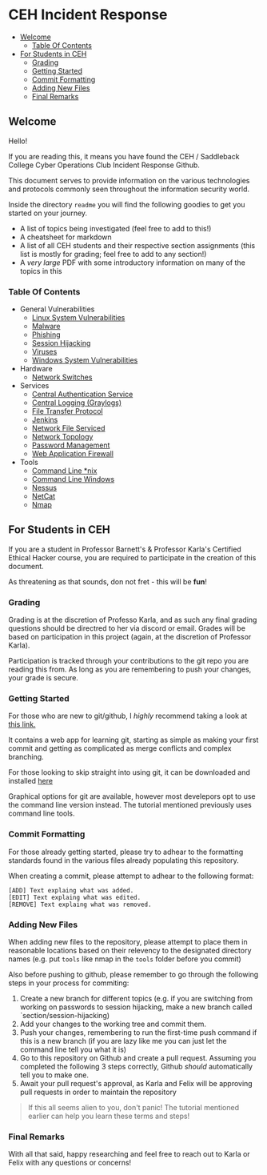 # CEH Incident Response

- [Welcome](#Welcome)
	- [Table Of Contents](#Table-Of-Contents)
- [For Students in CEH](#For-Students-in-CEH)
	- [Grading](#Grading)
	- [Getting Started](#Getting-Started)
	- [Commit Formatting](#Commit-Formatting)
	- [Adding New Files](#Adding-New-Files)
	- [Final Remarks](#Final-Remarks)

## Welcome

Hello!  

If you are reading this, it means you have found the CEH / Saddleback College Cyber Operations Club Incident Response Github.

This document serves to provide information on the various technologies and protocols commonly seen throughout the information security world. 

Inside the directory `readme` you will find the following goodies to get you started on your journey.

- A list of topics being investigated (feel free to add to this!)
- A cheatsheet for markdown
- A list of all CEH students and their respective section assignments (this list is mostly for grading; feel free to add to any section!)
- A *very large* PDF with some introductory information on many of the topics in this 

### Table Of Contents

- General Vulnerabilities
	- [Linux System Vulnerabilities](./general_vulnerabilities/linux_system_vulnerabilities.md)
	- [Malware](./general_vulnerabilities/malware.md)
	- [Phishing](./general_vulnerabilities/phishing.md)
	- [Session Hijacking](./general_vulnerabilities/session_hijacking.md)
	- [Viruses](./general_vulnerabilities/viruses.md)
	- [Windows System Vulnerabilities](./general_vulnerabilities/windows_system_vulnerabilities.md)
- Hardware
	- [Network Switches](./hardware/network_switches.md)
- Services
	- [Central Authentication Service](./services/central_authentication_service.md)
	- [Central Logging (Graylogs)](./services/graylogs/README.md)
	- [File Transfer Protocol](./services/ftp.md)
	- [Jenkins](./services/jenkins.md)
	- [Network File Serviced](./services/network_file_service.md)
	- [Network Topology](./services/network_topology.md)
	- [Password Management](./services/password_management.md)
	- [Web Application Firewall](./services/web_application_firewall.md)
- Tools
	- [Command Line *nix](./tools/command_line_nix.md)
	- [Command Line Windows](./tools/command_line_win.md)
	- [Nessus](./tools/nessus.md)
	- [NetCat](./tools/netcat.md)
	- [Nmap](./tools/nmap.md)


## For Students in CEH

If you are a student in Professor Barnett's & Professor Karla's Certified Ethical Hacker course, you are required to participate in the creation of this document. 

As threatening as that sounds, don not fret - this will be **fun**!

### Grading

Grading is at the discretion of Professo Karla, and as such any final grading questions should be directred to her via discord or email. Grades will be based on participation in this project (again, at the discretion of Professor Karla).

Participation is tracked through your contributions to the git repo you are reading this from. As long as you are remembering to push your changes, your grade is secure.

### Getting Started

For those who are new to git/github, I *highly* recommend taking a look at [this link.](https://learngitbranching.js.org/?locale=en_US)

It contains a web app for learning git, starting as simple as making your first commit and getting as complicated as merge conflicts and complex branching.

For those looking to skip straight into using git, it can be downloaded and installed [here](https://git-scm.com/downloads)

Graphical options for git are available, however most develepors opt to use the command line version instead. The tutorial mentioned previously uses command line tools.

### Commit Formatting 

For those already getting started, please try to adhear to the formatting standards found in the various files already populating this repository.

When creating a commit, please attempt to adhear to the following format: 

```
[ADD] Text explaing what was added.
[EDIT] Text explaing what was edited.
[REMOVE] Text explaing what was removed.
```

### Adding New Files

When adding new files to the repository, please attempt to place them in reasonable locations based on their relevency to the designated directory names (e.g. put `tools` like nmap in the `tools` folder before you commit)

Also before pushing to github, please remember to go through the following steps in your process for commiting:

1. Create a new branch for different topics (e.g. if you are switching from working on passwords to session hijacking, make a new branch called `section/session-hijacking)
2. Add your changes to the working tree and commit them.
3. Push your changes, remembering to run the first-time push command if this is a new branch (if you are lazy like me you can just let the command line tell you what it is)
4. Go to this repository on Github and create a pull request. Assuming you completed the following 3 steps correctly, Github *should* automatically tell you to make one. 
5. Await your pull request's approval, as Karla and Felix will be approving pull requests in order to maintain the repository

>If this all seems alien to you, don't panic! The tutorial mentioned earlier can help you learn these terms and steps!

### Final Remarks

With all that said, happy researching and feel free to reach out to Karla or Felix with any questions or concerns!
